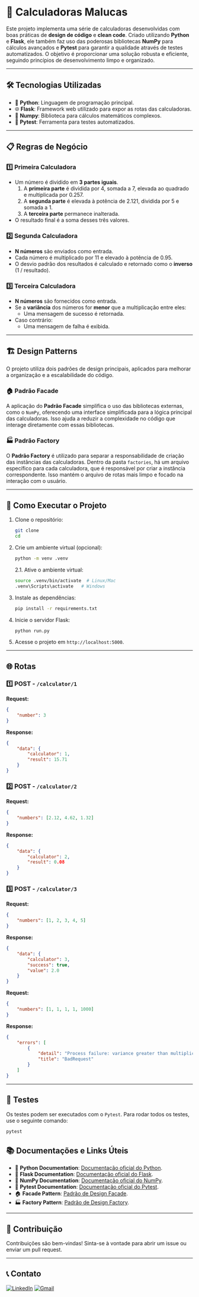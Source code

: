 # 🧮 Calculadoras Malucas

Este projeto implementa uma série de calculadoras desenvolvidas com boas práticas de **design de código** e **clean code**. Criado utilizando **Python** e **Flask**, ele também faz uso das poderosas bibliotecas **NumPy** para cálculos avançados e **Pytest** para garantir a qualidade através de testes automatizados. O objetivo é proporcionar uma solução robusta e eficiente, seguindo princípios de desenvolvimento limpo e organizado.

---

## 🛠️ Tecnologias Utilizadas

- 🐍 **Python**: Linguagem de programação principal.
- 🌐 **Flask**: Framework web utilizado para expor as rotas das calculadoras.
- 🔢 **Numpy**: Biblioteca para cálculos matemáticos complexos.
- 🧪 **Pytest**: Ferramenta para testes automatizados.

---

## 📋 Regras de Negócio

### 1️⃣ Primeira Calculadora

- Um número é dividido em **3 partes iguais**.
  1. A **primeira parte** é dividida por 4, somada a 7, elevada ao quadrado e multiplicada por 0.257.
  2. A **segunda parte** é elevada à potência de 2.121, dividida por 5 e somada a 1.
  3. A **terceira parte** permanece inalterada.
- O resultado final é a soma desses três valores.

### 2️⃣ Segunda Calculadora

- **N números** são enviados como entrada.
- Cada número é multiplicado por 11 e elevado à potência de 0.95.
- O desvio padrão dos resultados é calculado e retornado como o **inverso** (1 / resultado).

### 3️⃣ Terceira Calculadora

- **N números** são fornecidos como entrada.
- Se a **variância** dos números for **menor** que a multiplicação entre eles:
  - Uma mensagem de sucesso é retornada.
- Caso contrário:
  - Uma mensagem de falha é exibida.

---

## 🏗️ Design Patterns

O projeto utiliza dois padrões de design principais, aplicados para melhorar a organização e a escalabilidade do código.

### 🏠 Padrão Facade

A aplicação do **Padrão Facade** simplifica o uso das bibliotecas externas, como o `NumPy`, oferecendo uma interface simplificada para a lógica principal das calculadoras. Isso ajuda a reduzir a complexidade no código que interage diretamente com essas bibliotecas.

### 🏭 Padrão Factory

O **Padrão Factory** é utilizado para separar a responsabilidade de criação das instâncias das calculadoras. Dentro da pasta `factories`, há um arquivo específico para cada calculadora, que é responsável por criar a instância correspondente. Isso mantém o arquivo de rotas mais limpo e focado na interação com o usuário.

---

## 🚀 Como Executar o Projeto

1. Clone o repositório:

    ```bash
    git clone 
    cd 
    ```

2. Crie um ambiente virtual (opcional):

   ```bash
   python -m venv .venv
   ```

   2.1. Ative o ambiente virtual:

    ```bash
    source .venv/bin/activate  # Linux/Mac
    .venv\Scripts\activate   # Windows
    ```

3. Instale as dependências:

    ```bash
    pip install -r requirements.txt
    ```

4. Inicie o servidor Flask:

    ```bash
    python run.py
    ```

5. Acesse o projeto em `http://localhost:5000`.

---

## 🌐 Rotas

### 1️⃣ POST - `/calculator/1`

**Request:**

```json
{
    "number": 3
}
```

**Response:**

```json
{
    "data": {
        "calculator": 1,
        "result": 15.71
    }
}
```

### 2️⃣ POST - `/calculator/2`

**Request:**

```json
{
    "numbers": [2.12, 4.62, 1.32]
}
```

**Response:**

```json
{
    "data": {
        "calculator": 2,
        "result": 0.08
    }
}
```

### 3️⃣ POST - `/calculator/3`

**Request:**

```json
{
    "numbers": [1, 2, 3, 4, 5]
}
```

**Response:**

```json
{
    "data": {
        "calculator": 3,
        "success": true,
        "value": 2.0
    }
}
```

**Request:**

```json
{
    "numbers": [1, 1, 1, 1, 1000]
}
```

**Response:**

```json
{
    "errors": [
        {
            "detail": "Process failure: variance greater than multiplication",
            "title": "BadRequest"
        }
    ]
}
```

---

## 🧪 Testes

Os testes podem ser executados com o `Pytest`. Para rodar todos os testes, use o seguinte comando:

```bash
pytest
```

## 📚 Documentações e Links Úteis

- 🐍 **Python Documentation**: [Documentação oficial do Python](https://docs.python.org/3/).
- 📖 **Flask Documentation**: [Documentação oficial do Flask](https://flask.palletsprojects.com/).
- 📘 **NumPy Documentation**: [Documentação oficial do NumPy](https://numpy.org/doc/stable/index.html).
- 🧪 **Pytest Documentation**: [Documentação oficial do Pytest](https://docs.pytest.org/en/stable/).
- 🏠 **Facade Pattern**: [Padrão de Design Facade](https://refactoring.guru/design-patterns/facade).
- 🏭 **Factory Pattern**: [Padrão de Design Factory](https://refactoring.guru/design-patterns/factory-method).

---

## 🤝 Contribuição

Contribuições são bem-vindas! Sinta-se à vontade para abrir um issue ou enviar um pull request.

---

## 📞 Contato

[![LinkedIn](https://img.shields.io/badge/LinkedIn-0077B5?style=for-the-badge&logo=linkedin&logoColor=white)](https://www.linkedin.com/in/joschonarth/)
[![Gmail](https://img.shields.io/badge/Gmail-D14836?style=for-the-badge&logo=gmail&logoColor=white)](mailto:joschonarth@gmail.com)

